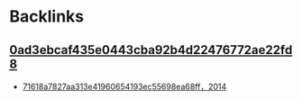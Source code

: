 
# Backlinks
## [0ad3ebcaf435e0443cba92b4d22476772ae22fd8](0ad3ebcaf435e0443cba92b4d22476772ae22fd8.md)
- [71618a7827aa313e41960654193ec55698ea68ff，2014](71618a7827aa313e41960654193ec55698ea68ff，2014.md)

